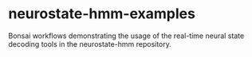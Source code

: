# neurostate-hmm-examples
Bonsai workflows demonstrating the usage of the real-time neural state decoding tools in the neurostate-hmm repository.
